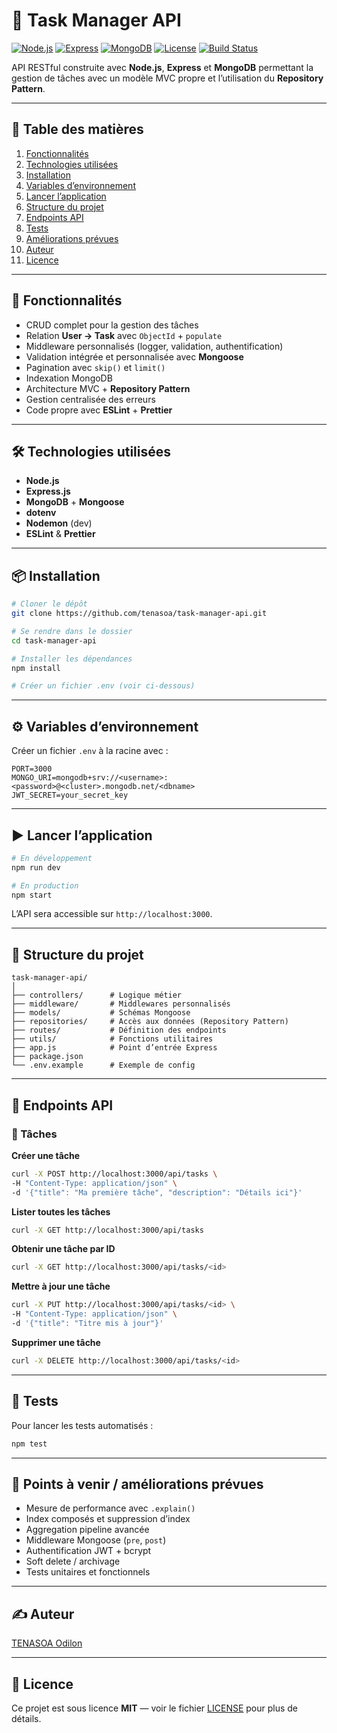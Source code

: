 # 📝 Task Manager API

[![Node.js](https://img.shields.io/badge/Node.js-18.x-green?logo=node.js)](https://nodejs.org/)
[![Express](https://img.shields.io/badge/Express.js-4.x-lightgrey?logo=express)](https://expressjs.com/)
[![MongoDB](https://img.shields.io/badge/MongoDB-6.x-green?logo=mongodb)](https://www.mongodb.com/)
[![License](https://img.shields.io/badge/License-MIT-blue.svg)](LICENSE)
[![Build Status](https://img.shields.io/github/actions/workflow/status/tenasoa/task-manager-api/node.js.yml?branch=main)](https://github.com/tenasoa/task-manager-api/actions)

API RESTful construite avec **Node.js**, **Express** et **MongoDB** permettant la gestion de tâches avec un modèle MVC propre et l’utilisation du **Repository Pattern**.

---

## 📑 Table des matières

1. [Fonctionnalités](#-fonctionnalités)
2. [Technologies utilisées](#️-technologies-utilisées)
3. [Installation](#-installation)
4. [Variables d’environnement](#-variables-denvironnement)
5. [Lancer l’application](#️-lancer-lapplication)
6. [Structure du projet](#-structure-du-projet)
7. [Endpoints API](#-endpoints-api)
8. [Tests](#-tests)
9. [Améliorations prévues](#-points-à-venir--améliorations-prévues)
10. [Auteur](#️-auteur)
11. [Licence](#-licence)

---

## 🚀 Fonctionnalités

- CRUD complet pour la gestion des tâches
- Relation **User → Task** avec `ObjectId` + `populate`
- Middleware personnalisés (logger, validation, authentification)
- Validation intégrée et personnalisée avec **Mongoose**
- Pagination avec `skip()` et `limit()`
- Indexation MongoDB
- Architecture MVC + **Repository Pattern**
- Gestion centralisée des erreurs
- Code propre avec **ESLint** + **Prettier**

---

## 🛠️ Technologies utilisées

- **Node.js**  
- **Express.js**  
- **MongoDB** + **Mongoose**  
- **dotenv**  
- **Nodemon** (dev)  
- **ESLint** & **Prettier**  

---

## 📦 Installation

```bash
# Cloner le dépôt
git clone https://github.com/tenasoa/task-manager-api.git

# Se rendre dans le dossier
cd task-manager-api

# Installer les dépendances
npm install

# Créer un fichier .env (voir ci-dessous)
````

---

## ⚙️ Variables d’environnement

Créer un fichier `.env` à la racine avec :

```env
PORT=3000
MONGO_URI=mongodb+srv://<username>:<password>@<cluster>.mongodb.net/<dbname>
JWT_SECRET=your_secret_key
```

---

## ▶️ Lancer l’application

```bash
# En développement
npm run dev

# En production
npm start
```

L’API sera accessible sur `http://localhost:3000`.

---

## 📂 Structure du projet

```
task-manager-api/
│
├── controllers/      # Logique métier
├── middleware/       # Middlewares personnalisés
├── models/           # Schémas Mongoose
├── repositories/     # Accès aux données (Repository Pattern)
├── routes/           # Définition des endpoints
├── utils/            # Fonctions utilitaires
├── app.js            # Point d’entrée Express
├── package.json
└── .env.example      # Exemple de config
```

---

## 📡 Endpoints API

### 🔹 Tâches

**Créer une tâche**

```bash
curl -X POST http://localhost:3000/api/tasks \
-H "Content-Type: application/json" \
-d '{"title": "Ma première tâche", "description": "Détails ici"}'
```

**Lister toutes les tâches**

```bash
curl -X GET http://localhost:3000/api/tasks
```

**Obtenir une tâche par ID**

```bash
curl -X GET http://localhost:3000/api/tasks/<id>
```

**Mettre à jour une tâche**

```bash
curl -X PUT http://localhost:3000/api/tasks/<id> \
-H "Content-Type: application/json" \
-d '{"title": "Titre mis à jour"}'
```

**Supprimer une tâche**

```bash
curl -X DELETE http://localhost:3000/api/tasks/<id>
```

---

## 🧪 Tests

Pour lancer les tests automatisés :

```bash
npm test
```

---

## 📌 Points à venir / améliorations prévues

* Mesure de performance avec `.explain()`
* Index composés et suppression d’index
* Aggregation pipeline avancée
* Middleware Mongoose (`pre`, `post`)
* Authentification JWT + bcrypt
* Soft delete / archivage
* Tests unitaires et fonctionnels

---

## ✍️ Auteur

[TENASOA Odilon](https://github.com/tenasoa)

---

## 📜 Licence

Ce projet est sous licence **MIT** — voir le fichier [LICENSE](LICENSE) pour plus de détails.
